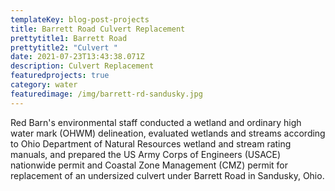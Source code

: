 ```yaml
---
templateKey: blog-post-projects
title: Barrett Road Culvert Replacement
prettytitle1: Barrett Road
prettytitle2: "Culvert "
date: 2021-07-23T13:43:38.071Z
description: Culvert Replacement
featuredprojects: true
category: water
featuredimage: /img/barrett-rd-sandusky.jpg
---
```

Red Barn's environmental staff conducted a wetland and ordinary high water mark (OHWM) delineation, evaluated wetlands and streams according to Ohio Department of Natural Resources wetland and stream rating manuals, and prepared the US Army Corps of Engineers (USACE) nationwide permit and Coastal Zone Management (CMZ) permit for replacement of an undersized culvert under Barrett Road in Sandusky, Ohio.